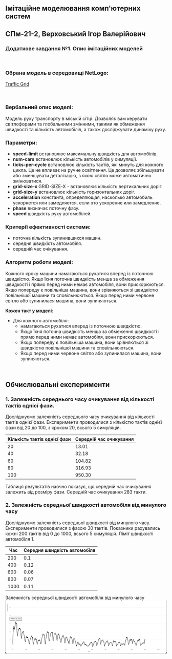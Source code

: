 ## Імітаційне моделювання комп'ютерних систем
## СПм-21-2, **Верховський Ігор Валерійович**
### Додаткове завдання №**1**. Опис імітаційних моделей

<br>

### Обрана модель в середовищі NetLogo:
[Traffic Grid](http://www.netlogoweb.org/launch#http://www.netlogoweb.org/assets/modelslib/Sample%20Models/Social%20Science/Traffic%20Grid.nlogo)

<br>

### Вербальний опис моделі:
Модель руху транспорту в міській сітці. Дозволяє вам керувати світлофорами та глобальними змінними, такими як обмеження швидкості та кількість автомобілів, а також досліджувати динаміку руху. 

### Параметри:
- **speed-limit** встановлює максимальну швидкість для автомобілів.
- **num-cars** встановлює кількість автомобілів у симуляції.
- **ticks-per-cycle** встановлює кількість тактів, які минуть для кожного цикла. Це не впливає на ручне освітлення. Це дозволяє збільшувати або зменшувати деталізацію, з якою світло може автоматично змінюватися.
- **grid-size-x** GRID-SIZE-X - встановлює кількість вертикальних доріг.
- **grid-size-y** встановлює кількість горизонтальних доріг.
- **acceleration** константа, определяющая, насколько автомобиль ускоряется или замедляется, если это ускорение или замедление.
- **phase** визначає поточну фазу.
- **speed** швидкість руху автомобілей.


### Критерії ефективності системи:
- поточна кількість зупинившихся машин.
- середня швидкість автомобіля.
- середній час очікування.

### Алгоритм роботи моделі:

Кожного кроку машини намагаються рухатися вперед із поточною швидкістю. Якщо їхня поточна швидкість менша за обмеження швидкості і прямо перед ними немає автомобіля, вони прискорюються. Якщо попереду є повільніша машина, вони зрівняються зі швидкістю повільнішої машини та сповільнюються. Якщо перед ними червоне світло або зупинилася машина, вони зупиняються.


**Кожен такт у моделі**:
- Для кожного автомобіля:
  - намагаються рухатися вперед із поточною швидкістю.
  - Якщо їхня поточна швидкість менша за обмеження швидкості і прямо перед ними немає автомобіля, вони прискорюються.
  - Якщо попереду є повільніша машина, вони зрівняються зі швидкістю повільнішої машини та сповільнюються.
  - Якщо перед ними червоне світло або зупинилася машина, вони зупиняються.
 

<br>

## Обчислювальні експерименти

### 1. Залежність середнього часу очикування від кількості тактів однієї фази.
Досліджуємо залежність середнього часу очикування від кількості тактів однієї фази. Експерименти проводилися з кількістю тактів однієї фази  від 20 до 100, з кроком 20, всього 5 симуляцій.


<table>
<thead>
<tr><th>Кількість тактів однієї фази</th><th>Середній час очикування</th></tr>
</thead>
<tbody>
<tr><td>20</td><td>13.01</td></tr>
<tr><td>40</td><td>32.18</td></tr>
<tr><td>60</td><td>104.82</td></tr>
<tr><td>80</td><td>316.93</td></tr>
<tr><td>100</td><td>950.30</td></tr>
</tbody>
</table>



Таблиця результатів наочно показує, що середній час очикування залежить від розміру фази. Середній час очикування 283 такти.

### 2. Залежність середньої швидкості автомобіля від минулого часу
Досліджуємо залежність середньої швидкості від минулого часу. Експерименти проводилися з фазою 30 тактів. Показники рахувались кожні 200 тактів від 0 до 1000, всього 5 симуляцій. Ліміт швидкості автомобіля 1.


<table>
<thead>
<tr><th>Час</th><th>Середня швидкість автомобіля</th></tr>
</thead>
<tbody>
<tr><td>200</td><td>0.1</td></tr>
<tr><td>400</td><td>0.12</td></tr>
<tr><td>600</td><td>0.06</td></tr>
<tr><td>800</td><td>0.07</td></tr>
<tr><td>1000</td><td>0.11</td></tr>
</tbody>
</table>


Залежність середньої швидкості автомобіля від минулого часу
![Залежність середньої швидкості автомобіля від минулого часу](ADD1_1.PNG)

